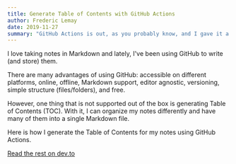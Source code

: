 ```yaml
---
title: Generate Table of Contents with GitHub Actions
author: Frederic Lemay
date: 2019-11-27
summary: "GitHub Actions is out, as you probably know, and I gave it a try on a very simple use case: automatically generate Table of Contents of my notes written in Markdown. Here's how I achieved it with Docker."
---
```


I love taking notes in Markdown and lately, I've been using GitHub to write (and store) them.

There are many advantages of using GitHub: accessible on different platforms, online, offline, Markdown support, editor agnostic, versioning, simple structure (files/folders), and free.

However, one thing that is not supported out of the box is generating Table of Contents (TOC). With it, I can organize my notes differently and have many of them into a single Markdown file.

Here is how I generate the Table of Contents for my notes using GitHub Actions.

[Read the rest on dev.to](https://dev.to/flemay/generate-table-of-contents-with-github-actions-3a0b)